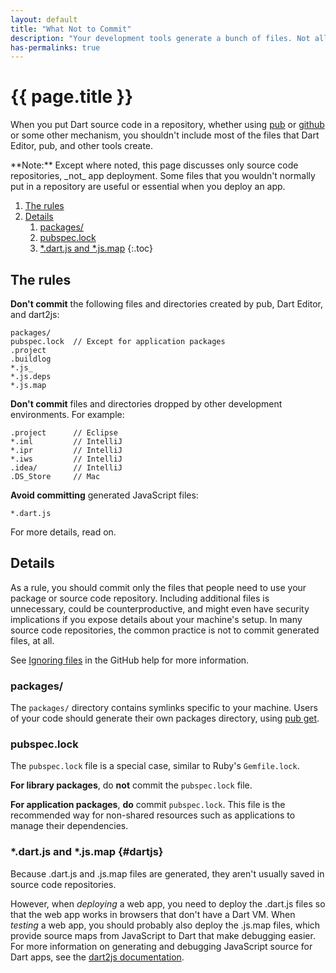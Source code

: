 ```yaml
---
layout: default
title: "What Not to Commit"
description: "Your development tools generate a bunch of files. Not all of them should be committed."
has-permalinks: true
---
```


# {{ page.title }}

When you put Dart source code in a repository,
whether using [pub](/tools/pub) or [github](https://github.com/)
or some other mechanism,
you shouldn't include most of the files
that Dart Editor, pub, and other tools create.

<aside class="alert alert-info" markdown="1">
**Note:**
Except where noted, this page discusses only source code repositories,
_not_ app deployment.
Some files that you wouldn't normally put in a repository
are useful or essential when you deploy an app.
</aside>

1. [The rules](#the-rules)
1. [Details](#details)
   1. [packages/](#packages)
   1. [pubspec.lock](#pubspeclock)
   1. [*.dart.js and *.js.map](#dartjs)
{:.toc}

## The rules

**Don't commit** the following files and directories
created by pub, Dart Editor, and dart2js:

    packages/
    pubspec.lock  // Except for application packages
    .project
    .buildlog
    *.js_
    *.js.deps
    *.js.map

**Don't commit** files and directories
dropped by other development environments.
For example:

    .project      // Eclipse
    *.iml         // IntelliJ
    *.ipr         // IntelliJ
    *.iws         // IntelliJ
    .idea/        // IntelliJ
    .DS_Store     // Mac

**Avoid committing** generated JavaScript files:

    *.dart.js

For more details, read on.

## Details

As a rule, you should commit only the files that people need
to use your package or source code repository.
Including additional files is unnecessary,
could be counterproductive,
and might even have security implications
if you expose details about your machine's setup.
In many source code repositories,
the common practice is not to commit generated files, at all.

See [Ignoring files](https://help.github.com/articles/ignoring-files)
in the GitHub help for more information.

### packages/

The `packages/` directory
contains symlinks specific to your machine.
Users of your code should generate their own packages directory,
using [pub get](/tools/pub/get-started.html#installing-packages).


### pubspec.lock

The `pubspec.lock` file is a special case,
similar to Ruby's `Gemfile.lock`.

**For library packages**, do **not** commit the `pubspec.lock` file.

**For application packages**, **do** commit `pubspec.lock`.
This file is the recommended way for non-shared resources
such as applications to manage their dependencies.


### *.dart.js and *.js.map {#dartjs}

Because .dart.js and .js.map files are generated,
they aren't usually saved in source code repositories.

However, when _deploying_ a web app,
you need to deploy the .dart.js files so that the web app works
in browsers that don't have a Dart VM.
When _testing_ a web app,
you should probably also deploy the .js.map files,
which provide source maps from JavaScript to Dart
that make debugging easier.
For more information on generating and debugging
JavaScript source for Dart apps, see the
[dart2js documentation](/tools/dart2js/).
